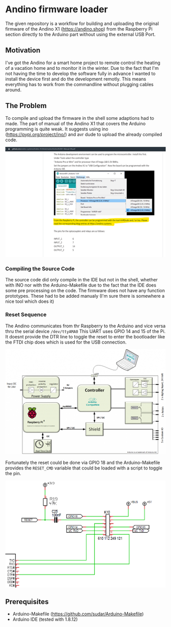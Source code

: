 # Andino firmware loader
The given repository is a workflow for building and uploading the original firmware of the Andino X1 (https://andino.shop) from the Raspberry Pi section directly to the Arduino part without using the external USB Port.


## Motivation
I've got the Andino for a smart home project to remote control the heating of a vacation home and to monitor it in the winter. Due to the fact that I'm not having the time to develop the software fully in advance I wanted to install the device first and
do the development remotly. This means everything has to work from the commandline without plugging cables around.

## The Problem
To compile and upload the firmware in the shell some adaptions had to made. 
The part of manual of the Andino X1 that covers the Arduino programming is quite weak. It suggests using ino (https://pypi.org/project/ino/) and avr dude to upload the already compiled code.

![Image of Manual screenshot](https://github.com/ewenzlaff/AndinoX1_firmware_loader/blob/master/Andino_Manual_Screenshot.png)
### Compiling the Source Code
The source code did only compile in the IDE but not in the shell, whether with INO nor with the Arduino-Makefile due to the fact that the IDE does some pre processing on the code. The firmware does not have any function prototypes. These had to
be added manualy (I'm sure there is somewhere a nice tool which does it)
### Reset Sequence

The Andino communicates from thr Raspberry to the Arduino and vice versa thru the serial device ```/dev/ttyAMA0```
This UART uses GPIO 14 and 15 of the Pi. It doesnt provide the DTR line to toggle the reset to enter the bootloader like the FTDI chip does which is used for the USB connection.

![Image of Manual screenshot](https://github.com/andino-systems/Andino-X1/blob/master/doc/img/Andino-X1-Block-schema-1024x671.png)

Fortunately the reset could be done via GPIO 18 and the Arduino-Makefile provides the  ``` RESET_CMD ``` variable that could be loaded with a script to toggle the pin.



![Image of Manual screenshot](https://github.com/ewenzlaff/AndinoX1_firmware_loader/blob/master/Andino_BaseBord_screenshot.png)




## Prerequisites
- Arduino-Makefile (https://github.com/sudar/Arduino-Makefile)
- Arduino IDE (tested with 1.8.12)


